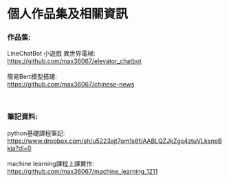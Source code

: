 # 個人作品集及相關資訊

### 作品集:<br>
LineChatBot 小遊戲 異世界電梯:<br>
https://github.com/max36067/elevator_chatbot<br>
<br>
簡易Bert模型搭建:<br>
https://github.com/max36067/chinese-news

<br>

### 筆記資料:<br>
python基礎課程筆記:<br>
https://www.dropbox.com/sh/u5223ajt7om1s6f/AABLQZJkZgs4ztuVLksnpBkja?dl=0<br>
<br>
machine learning課程上課實作:<br>
https://github.com/max36067/machine_learning_1211
